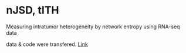 # nJSD, tITH
Measuring intratumor heterogeneity by network entropy using RNA-seq data

data & code were transfered.
[Link](https://github.com/bhi-kimlab/nJSD)
